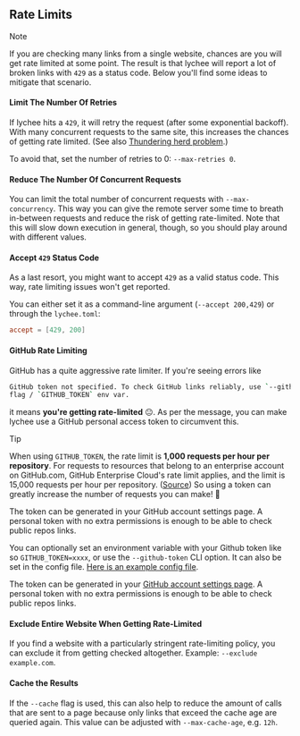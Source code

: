 ## Rate Limits

> [!NOTE]
> If you are checking many links from a single website, chances are you will get
> rate limited at some point. The result is that lychee will report a lot of broken
> links with `429` as a status code.
> Below you'll find some ideas to mitigate that scenario.

#### Limit The Number Of Retries

If lychee hits a `429`, it will retry the request (after some exponential backoff).
With many concurrent requests to the same site, this increases the chances of getting rate limited.
(See also [Thundering herd problem](https://en.wikipedia.org/wiki/Thundering_herd_problem).)

To avoid that, set the number of retries to 0: `--max-retries 0`.

#### Reduce The Number Of Concurrent Requests

You can limit the total number of concurrent requests with `--max-concurrency`. This
way you can give the remote server some time to breath in-between requests and
reduce the risk of getting rate-limited. Note that this will slow down execution
in general, though, so you should play around with different values.

#### Accept `429` Status Code

As a last resort, you might want to accept `429` as a valid status code.
This way, rate limiting issues won't get reported.

You can either set it as a command-line argument (`--accept 200,429`) or through
the `lychee.toml`:

```toml
accept = [429, 200]
```

#### GitHub Rate Limiting

GitHub has a quite aggressive rate limiter.
If you're seeing errors like

```bash
GitHub token not specified. To check GitHub links reliably, use `--github-token`
flag / `GITHUB_TOKEN` env var.
```

it means **you're getting rate-limited** 😐. As per the message, you can make lychee
use a GitHub personal access token to circumvent this.

> [!TIP]
> When using `GITHUB_TOKEN`, the rate limit is **1,000 requests per hour per repository**. 
> For requests to resources that belong to an enterprise account on GitHub.com,
> GitHub Enterprise Cloud's rate limit applies, and the limit is 15,000 requests
> per hour per repository. ([Source](https://docs.github.com/en/developers/apps/building-github-apps/rate-limits-for-github-apps))
> So using a token can greatly increase the number of requests you can make! 🚀

The token can be generated in your GitHub account settings page. A personal
token with no extra permissions is enough to be able to check public repos
links.

You can optionally set an environment variable with your Github token like so
`GITHUB_TOKEN=xxxx`, or use the `--github-token` CLI option. It can also be set
in the config file. [Here is an example config file][config-file].

The token can be generated in your [GitHub account settings
page](https://github.com/settings/tokens). A personal token with no extra
permissions is enough to be able to check public repos links.

[config-file]: https://github.com/lycheeverse/lychee/blob/master/lychee.example.toml

#### Exclude Entire Website When Getting Rate-Limited

If you find a website with a particularly stringent rate-limiting policy, you
can exclude it from getting checked altogether. Example: `--exclude example.com`.

#### Cache the Results

If the `--cache` flag is used, this can also help to reduce the amount of calls
that are sent to a page because only links that exceed the cache age are queried
again. This value can be adjusted with `--max-cache-age`, e.g. `12h`.
